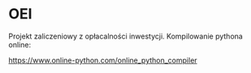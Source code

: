 # OEI
Projekt zaliczeniowy z opłacalności inwestycji.
Kompilowanie pythona online:

https://www.online-python.com/online_python_compiler
